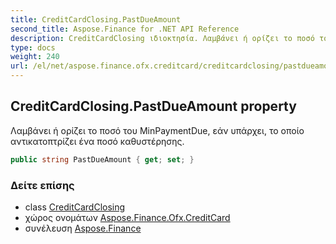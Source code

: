 ```yaml
---
title: CreditCardClosing.PastDueAmount
second_title: Aspose.Finance for .NET API Reference
description: CreditCardClosing ιδιοκτησία. Λαμβάνει ή ορίζει το ποσό του MinPaymentDue εάν υπάρχει το οποίο αντικατοπτρίζει ένα ποσό καθυστέρησης.
type: docs
weight: 240
url: /el/net/aspose.finance.ofx.creditcard/creditcardclosing/pastdueamount/
---
```

## CreditCardClosing.PastDueAmount property

Λαμβάνει ή ορίζει το ποσό του MinPaymentDue, εάν υπάρχει, το οποίο αντικατοπτρίζει ένα ποσό καθυστέρησης.

```csharp
public string PastDueAmount { get; set; }
```

### Δείτε επίσης

* class [CreditCardClosing](../)
* χώρος ονομάτων [Aspose.Finance.Ofx.CreditCard](../../creditcardclosing/)
* συνέλευση [Aspose.Finance](../../../)



